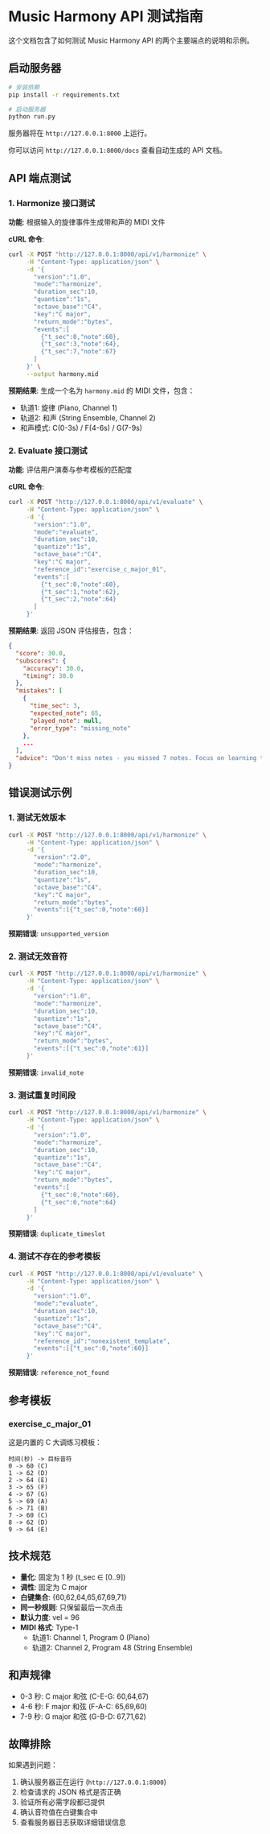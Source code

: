 # Music Harmony API 测试指南

这个文档包含了如何测试 Music Harmony API 的两个主要端点的说明和示例。

## 启动服务器

```bash
# 安装依赖
pip install -r requirements.txt

# 启动服务器
python run.py
```

服务器将在 `http://127.0.0.1:8000` 上运行。

你可以访问 `http://127.0.0.1:8000/docs` 查看自动生成的 API 文档。

## API 端点测试

### 1. Harmonize 接口测试

**功能**: 根据输入的旋律事件生成带和声的 MIDI 文件

**cURL 命令**:

```bash
curl -X POST "http://127.0.0.1:8000/api/v1/harmonize" \
     -H "Content-Type: application/json" \
     -d '{
       "version":"1.0",
       "mode":"harmonize",
       "duration_sec":10,
       "quantize":"1s",
       "octave_base":"C4",
       "key":"C major",
       "return_mode":"bytes",
       "events":[
         {"t_sec":0,"note":60},
         {"t_sec":3,"note":64},
         {"t_sec":7,"note":67}
       ]
     }' \
     --output harmony.mid
```

**预期结果**: 生成一个名为 `harmony.mid` 的 MIDI 文件，包含：
- 轨道1: 旋律 (Piano, Channel 1)
- 轨道2: 和声 (String Ensemble, Channel 2)
- 和声模式: C(0-3s) / F(4-6s) / G(7-9s)

### 2. Evaluate 接口测试

**功能**: 评估用户演奏与参考模板的匹配度

**cURL 命令**:

```bash
curl -X POST "http://127.0.0.1:8000/api/v1/evaluate" \
     -H "Content-Type: application/json" \
     -d '{
       "version":"1.0",
       "mode":"evaluate",
       "duration_sec":10,
       "quantize":"1s",
       "octave_base":"C4",
       "key":"C major",
       "reference_id":"exercise_c_major_01",
       "events":[
         {"t_sec":0,"note":60},
         {"t_sec":1,"note":62},
         {"t_sec":2,"note":64}
       ]
     }'
```

**预期结果**: 返回 JSON 评估报告，包含：
```json
{
  "score": 30.0,
  "subscores": {
    "accuracy": 30.0,
    "timing": 30.0
  },
  "mistakes": [
    {
      "time_sec": 3,
      "expected_note": 65,
      "played_note": null,
      "error_type": "missing_note"
    },
    ...
  ],
  "advice": "Don't miss notes - you missed 7 notes. Focus on learning the basic melody pattern first."
}
```

## 错误测试示例

### 1. 测试无效版本

```bash
curl -X POST "http://127.0.0.1:8000/api/v1/harmonize" \
     -H "Content-Type: application/json" \
     -d '{
       "version":"2.0",
       "mode":"harmonize",
       "duration_sec":10,
       "quantize":"1s",
       "octave_base":"C4",
       "key":"C major",
       "return_mode":"bytes",
       "events":[{"t_sec":0,"note":60}]
     }'
```

**预期错误**: `unsupported_version`

### 2. 测试无效音符

```bash
curl -X POST "http://127.0.0.1:8000/api/v1/harmonize" \
     -H "Content-Type: application/json" \
     -d '{
       "version":"1.0",
       "mode":"harmonize",
       "duration_sec":10,
       "quantize":"1s",
       "octave_base":"C4",
       "key":"C major",
       "return_mode":"bytes",
       "events":[{"t_sec":0,"note":61}]
     }'
```

**预期错误**: `invalid_note`

### 3. 测试重复时间段

```bash
curl -X POST "http://127.0.0.1:8000/api/v1/harmonize" \
     -H "Content-Type: application/json" \
     -d '{
       "version":"1.0",
       "mode":"harmonize",
       "duration_sec":10,
       "quantize":"1s",
       "octave_base":"C4",
       "key":"C major",
       "return_mode":"bytes",
       "events":[
         {"t_sec":0,"note":60},
         {"t_sec":0,"note":64}
       ]
     }'
```

**预期错误**: `duplicate_timeslot`

### 4. 测试不存在的参考模板

```bash
curl -X POST "http://127.0.0.1:8000/api/v1/evaluate" \
     -H "Content-Type: application/json" \
     -d '{
       "version":"1.0",
       "mode":"evaluate",
       "duration_sec":10,
       "quantize":"1s",
       "octave_base":"C4",
       "key":"C major",
       "reference_id":"nonexistent_template",
       "events":[{"t_sec":0,"note":60}]
     }'
```

**预期错误**: `reference_not_found`

## 参考模板

### exercise_c_major_01

这是内置的 C 大调练习模板：

```
时间(秒) -> 目标音符
0 -> 60 (C)
1 -> 62 (D)  
2 -> 64 (E)
3 -> 65 (F)
4 -> 67 (G)
5 -> 69 (A)
6 -> 71 (B)
7 -> 60 (C)
8 -> 62 (D)
9 -> 64 (E)
```

## 技术规范

- **量化**: 固定为 1 秒 (t_sec ∈ [0..9])
- **调性**: 固定为 C major
- **白键集合**: {60,62,64,65,67,69,71}
- **同一秒规则**: 只保留最后一次点击
- **默认力度**: vel = 96
- **MIDI 格式**: Type-1 
  - 轨道1: Channel 1, Program 0 (Piano)
  - 轨道2: Channel 2, Program 48 (String Ensemble)

## 和声规律

- 0-3 秒: C major 和弦 (C-E-G: 60,64,67)
- 4-6 秒: F major 和弦 (F-A-C: 65,69,60)  
- 7-9 秒: G major 和弦 (G-B-D: 67,71,62)

## 故障排除

如果遇到问题：

1. 确认服务器正在运行 (`http://127.0.0.1:8000`)
2. 检查请求的 JSON 格式是否正确
3. 验证所有必需字段都已提供
4. 确认音符值在白键集合中
5. 查看服务器日志获取详细错误信息